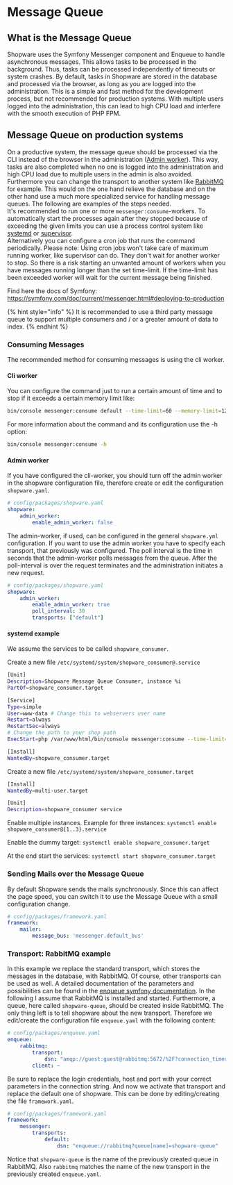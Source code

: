 # Message Queue

## What is the Message Queue

Shopware uses the Symfony Messenger component and Enqueue to handle asynchronous messages. This allows tasks to be processed in the background. Thus, tasks can be processed independently of timeouts or system crashes. By default, tasks in Shopware are stored in the database and processed via the browser, as long as you are logged into the administration. This is a simple and fast method for the development process, but not recommended for production systems. With multiple users logged into the administration, this can lead to high CPU load and interfere with the smooth execution of PHP FPM.

## Message Queue on production systems

On a productive system, the message queue should be processed via the CLI instead of the browser in the administration ([Admin worker](#admin-worker)). This way, tasks are also completed when no one is logged into the administration and high CPU load due to multiple users in the admin is also avoided. Furthermore you can change the transport to another system like [RabbitMQ](https://www.rabbitmq.com/) for example. This would on the one hand relieve the database and on the other hand use a much more specialized service for handling message queues. The following are examples of the steps needed.  
It's recommended to run one or more `messenger:consume`-workers. To automatically start the processes again after they stopped because of exceeding the given limits you can use a process control system like [systemd](https://www.freedesktop.org/wiki/Software/systemd/) or [supervisor](http://supervisord.org/running.html).  
Alternatively you can configure a cron job that runs the command periodically. Please note: Using cron jobs won't take care of maximum running worker, like supervisor can do. They don't wait for another worker to stop. So there is a risk starting an unwanted amount of workers when you have messages running longer than the set time-limit. If the time-limit has been exceeded worker will wait for the current message being finished.

Find here the docs of Symfony: https://symfony.com/doc/current/messenger.html#deploying-to-production  

{% hint style="info" %}
It is recommended to use a third party message queue to support multiple consumers and / or a greater amount of data to index.
{% endhint %}

### Consuming Messages

The recommended method for consuming messages is using the cli worker.

#### Cli worker

You can configure the command just to run a certain amount of time and to stop if it exceeds a certain memory limit like: 

```bash
bin/console messenger:consume default --time-limit=60 --memory-limit=128M
```

For more information about the command and its configuration use the -h option: 

```bash
bin/console messenger:consume -h
```

#### Admin worker

If you have configured the cli-worker, you should turn off the admin worker in the shopware configuration file, therefore create or edit the configuration `shopware.yaml`.

```yaml
# config/packages/shopware.yaml
shopware:
    admin_worker:
        enable_admin_worker: false
```

The admin-worker, if used, can be configured in the general `shopware.yml` configuration. If you want to use the admin worker you have to specify each transport, that previously was configured. The poll interval is the time in seconds that the admin-worker polls messages from the queue. After the poll-interval is over the request terminates and the administration initiates a new request.

```yaml
# config/packages/shopware.yaml
shopware:
    admin_worker:
        enable_admin_worker: true
        poll_interval: 30
        transports: ["default"]
```

#### systemd example

We assume the services to be called `shopware_consumer`.

Create a new file `/etc/systemd/system/shopware_consumer@.service`
```bash
[Unit]
Description=Shopware Message Queue Consumer, instance %i
PartOf=shopware_consumer.target

[Service]
Type=simple
User=www-data # Change this to webservers user name
Restart=always
RestartSec=always
# Change the path to your shop path
ExecStart=php /var/www/html/bin/console messenger:consume --time-limit=60 --memory-limit=512M

[Install]
WantedBy=shopware_consumer.target
```

Create a new file `/etc/systemd/system/shopware_consumer.target`
```bash
[Install]
WantedBy=multi-user.target

[Unit]
Description=shopware_consumer service
```

Enable multiple instances. Example for three instances:
`systemctl enable shopware_consumer@{1..3}.service`

Enable the dummy target:
`systemctl enable shopware_consumer.target`

At the end start the services:
`systemctl start shopware_consumer.target`

### Sending Mails over the Message Queue

By default Shopware sends the mails synchronously. Since this can affect the page speed, you can switch it to use the Message Queue with a small configuration change.

```yaml
# config/packages/framework.yaml
framework:
    mailer:
        message_bus: 'messenger.default_bus'
```


### Transport: RabbitMQ example

In this example we replace the standard transport, which stores the messages in the database, with RabbitMQ. Of course, other transports can be used as well. A detailed documentation of the parameters and possibilities can be found in the [enqueue symfony documentation](https://php-enqueue.github.io/bundle/config_reference/). In the following I assume that RabbitMQ is installed and started. Furthermore, a queue, here called `shopware-queue`, should be created inside RabbitMQ. The only thing left is to tell shopware about the new transport. Therefore we edit/create the configuration file `enqueue.yaml` with the following content:

```yaml
# config/packages/enqueue.yaml
enqueue:
    rabbitmq:
        transport:
            dsn: "amqp://guest:guest@rabbitmq:5672/%2F?connection_timeout=1000&heartbeat=100"
        client: ~
```

Be sure to replace the login credentials, host and port with your correct parameters in the connection string. And now we activate that transport and replace the default one of shopware. This can be done by editing/creating the file `framework.yaml`.

```yaml
# config/packages/framework.yaml
framework:
    messenger:
        transports:
            default:
                dsn: "enqueue://rabbitmq?queue[name]=shopware-queue"
```

Notice that `shopware-queue` is the name of the previously created queue in RabbitMQ. Also `rabbitmq` matches the name of the new transport in the previously created `enqueue.yaml`.
